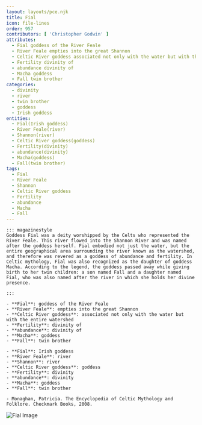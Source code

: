 ```yaml
---
layout: layouts/pce.njk
title: Fial
icon: file-lines
order: 957
contributors: [ 'Christopher Godwin' ]
attributes:
  - Fial goddess of the River Feale
  - River Feale empties into the great Shannon
  - Celtic River goddess associated not only with the water but with the entire watershed
  - Fertility divinity of
  - abundance divinity of
  - Macha goddess
  - Fall twin brother
categories:
  - divinity
  - river
  - twin brother
  - goddess
  - Irish goddess
entities:
  - Fial(Irish goddess)
  - River Feale(river)
  - Shannon(river)
  - Celtic River goddess(goddess)
  - Fertility(divinity)
  - abundance(divinity)
  - Macha(goddess)
  - Fall(twin brother)
tags:
  - Fial
  - River Feale
  - Shannon
  - Celtic River goddess
  - Fertility
  - abundance
  - Macha
  - Fall
---
```

``` tab [group1:Info]
::: magazinestyle
Goddess Fial was a deity worshipped by the Celts who represented the River Feale. This river flowed into the Shannon River and was named after the goddess herself. Fial embodied not just the water, but the entire geographical area surrounding the river known as the watershed, and therefore was revered as a goddess of abundance and fertility. In Celtic mythology, Fial was also recognized as the daughter of goddess Macha. According to the legend, the goddess passed away while giving birth to her twin children: a son named Fall and a daughter named Fial, who was also named after the river in which she holds her divine presence.

:::
```
``` tab [group1:Attributes]
- **Fial**: goddess of the River Feale
- **River Feale**: empties into the great Shannon
- **Celtic River goddess**: associated not only with the water but with the entire watershed
- **Fertility**: divinity of
- **abundance**: divinity of
- **Macha**: goddess
- **Fall**: twin brother
```
``` tab [group1:Entities]
- **Fial**: Irish goddess
- **River Feale**: river
- **Shannon**: river
- **Celtic River goddess**: goddess
- **Fertility**: divinity
- **abundance**: divinity
- **Macha**: goddess
- **Fall**: twin brother
```
``` tab [group1:Sources]
- Monaghan, Patricia. The Encyclopedia of Celtic Mythology and Folklore. Checkmark Books, 2008.
```
![Fial Image](https://upload.wikimedia.org/wikipedia/commons/thumb/5/58/Emblem_FIAL_Legnano.JPG/1200px-Emblem_FIAL_Legnano.JPG)
